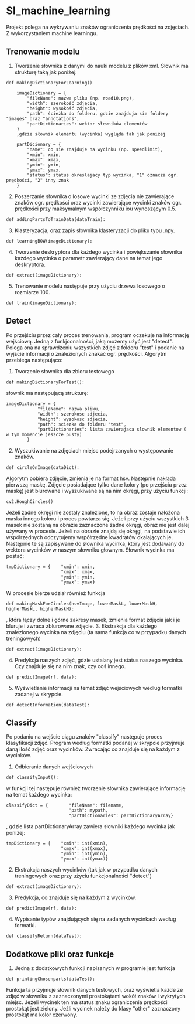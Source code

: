 # SI_machine_learning

Projekt polega na wykrywaniu znaków ograniczenia prędkości na zdjęciach. Z wykorzystaniem machine learningu. 
## Trenowanie modelu
1. Tworzenie słownika z danymi do nauki modelu z plików xml. Słownik ma strukturę taką jak poniżej:
```
def makingDictionaryForLearning()
```

        imageDictionary = {
            "fileName": nazwa pliku (np. road10.png),
            "width": szerokość zdjęcia,
            "height": wysokość zdjęcia,
            "path": ścieżka do folderu, gdzie znajduja sie foldery "images" oraz "annotations",
            "partDictionaries": wektor słowników elementów
        }
        ,gdzie słownik elementu (wycinka) wygląda tak jak poniżej
        
        partDicionary = {
            "name": co sie znajduje na wycinku (np. speedlimit),
            "xmin": xmin,
            "xmax": xmax,
            "ymin": ymin,
            "ymax": ymax,
            "status": status okreslajacy typ wycinka, "1" oznacza ogr. prędkości, "2" inny znak
        }
2. Poszerzanie słownika o losowe wycinki ze zdjęcia nie zawierające znaków ogr. prędkości oraz wycinki zawierające wycinki znaków ogr. prędkości przy maksymalnym współczynniku iou wynoszącym 0.5. 
```
def addingPartsToTrainData(dataTrain):
```
3. Klasteryzacja, oraz zapis słownika klasteryzacji do pliku typu .npy.
```
def learningBOW(imageDictionary):
```
4. Tworzenie deskryptora dla każdego wycinka i powiększanie słownika każdego wycinka o parametr zawierający dane na temat jego deskryptora.
```
def extract(imageDictionary):
```
5. Trenowanie modelu następuje przy użyciu drzewa losowego o rozmiarze 100.
```
def train(imageDictionary):
```

## Detect
Po przejściu przez cały proces trenowania, program oczekuje na informację wejściową. Jedną z funkjconalności, jaką możemy użyć jest "detect". Polega ona na sprawdzeniu wszystkich zdjęć z folderu "test" i podanie na wyjście informacji o znalezionych znakać ogr. prędkości. Algorytm przebiega następująco:

1. Tworzenie słownika dla zbioru testowego
```
def makingDictionaryForTest():
```
słownik ma następującą strukturę:
```
imageDictionary = {
            "fileName": nazwa pliku,
            "width": szerokosc zdjecia,
            "height": wysokosc zdjecia,
            "path": sciezka do folderu "test",
            "partDictionaries": lista zawierajaca slownik elementow ( w tym momencie jeszcze pusty)
        }
```
2. Wyszukiwanie na zdjęciach miejsc podejrzanych o występowanie znaków.
```
def circleOnImage(dataDict):
```
Algorytm pobiera zdjęcie, zmienia je na format hsv. Następnie nakłada pierwszą maskę. Zdjęcie posiadające tylko dane kolory (po przejściu przez maskę) jest blurowane i wyszukiwane są na nim okręgi, przy użyciu funkcji:
```
cv2.HoughCircles()
```
Jeżeli żadne okręgi nie zostały znalezione, to na obraz zostaje nałożona maska innego koloru i proces powtarza się. Jeżeli przy użyciu wszystkich 3 masek nie zostaną na obrazie zaznaczone żadne okręgi, obraz nie jest dalej używany w procesie.
Jeżeli na obrazie znajdą się okręgi, na podstawie ich współrzędnych odczytujemy współrzędne kwadratów okalających je. Następnie te są zapisywane do słownika wycinka, który jest dodawany do wektora wycinków w naszym słowniku głownym. Słownik wycinka ma postać:
```
tmpDictionary = {    "xmin": xmin,
                     "xmax": xmax,
                     "ymin": ymin,
                     "ymax": ymax}
```
W procesie bierze udział również funkcja
```
def makingMaskForCircles(hsvImage, lowerMaskL, lowerMaskH, higherMaskL, higherMaskH):
```
, która łączy dolne i górne zakresy masek, zmienia format zdjęcia jak i je bluruje i zwraca zblurowane zdjęcie.
3. Ekstrakcja dla każdego znalezionego wycinka na zdjęciu (ta sama funkcja co w przypadku danych treningowych)
```
def extract(imageDictionary):
```
4. Predykcja naszych zdjęć, gdzie ustalany jest status naszego wycinka. Czy znajduje się na nim znak, czy coś innego.
```
def predictImage(rf, data):
```
5. Wyświetlanie informacji na temat zdjęć wejściowych według formatki zadanej w skrypcie.
```
def detectInformation(dataTest):
```

## Classify
Po podaniu na wejście ciągu znaków "classify" następuje proces klasyfikacji zdjęć. Program według formatki podanej w skrypcie przyjmuje daną ilość zdjęć oraz wycinków. Zwracając co znajduje się na każdym z wycinków.
1. Odbieranie danych wejściowych
```
def classifyInput():
```
w funkcji tej następuje również tworzenie słownika zawierające informację na temat każdego wycinka:
```
classifyDict = {        "fileName": filename,
                        "path": mypath,
                        "partDictionaries": partDictionaryArray}
```
, gdzie lista partDictionaryArray zawiera słowniki każdego wycinka jak poniżej:
```
tmpDictionary = {    "xmin": int(xmin),
                     "xmax": int(xmax),
                     "ymin": int(ymin),
                     "ymax": int(ymax)}    
```
2. Ekstrakcja naszych wycinków (tak jak w przypadku danych treningowych oraz przy użyciu funkcjonalności "detect")
```
def extract(imageDictionary):
```
3. Predykcja, co znajduje się na każdym z wycinków.
```
def predictImage(rf, data):
```
4. Wypisanie typów znajdujących się na zadanych wycinkach według formatki.
```
def classifyReturn(dataTest):
```

## Dodatkowe pliki oraz funkcje

1. Jedną z dodatkowych funkcji napisanych w programie jest funkcja
```
def printingChosenparts(dataTest):
```
Funkcja ta przyjmuje słownik danych testowych, oraz wyświetla każde ze zdjęć w słowniku z zaznaczonymi prostokątami wokół znaków i wykrytych miejsc. Jeżeli wycinek ten ma status znaku ograniczenia prędkości prostokąt jest zielony. Jeżli wycinek należy do klasy "other" zaznaczony prostokąt ma kolor czerwony.
